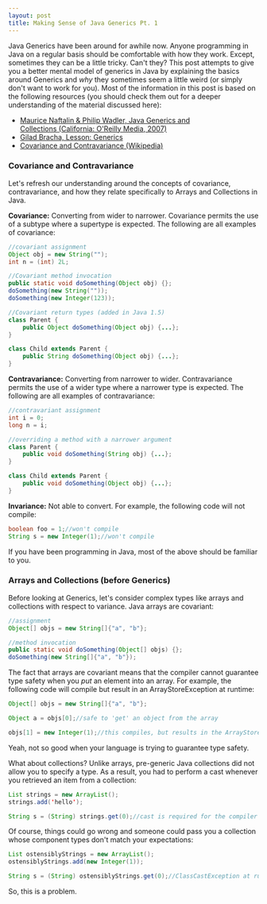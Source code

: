 ```yaml
---
layout: post
title: Making Sense of Java Generics Pt. 1
---
```


Java Generics have been around for awhile now. Anyone programming in Java on a regular basis should be comfortable with how they work. Except, sometimes they can be a little tricky. Can't they? This post attempts to give you a better mental model of generics in Java by explaining the basics around Generics and _why_ they sometimes seem a little weird (or simply don't want to work for you). Most of the information in this post is based on the following resources (you should check them out for a deeper understanding of the material discussed here):

* [Maurice Naftalin & Philip Wadler, Java Generics and Collections (California: O'Reilly Media, 2007)](http://oreilly.com/catalog/9780596527754 "Java Generics and Collections")
* [Gilad Bracha, Lesson: Generics](http://docs.oracle.com/javase/tutorial/extra/generics/index.html "Lesson: Generics")
* [Covariance and Contravariance (Wikipedia)](https://en.wikipedia.org/wiki/Covariance_and_contravariance_(computer_science) "Covariance and Contravariance")

### Covariance and Contravariance

Let's refresh our understanding around the concepts of covariance, contravariance, and how they relate specifically to Arrays and Collections in Java.

__Covariance:__ Converting from wider to narrower. Covariance permits the use of a subtype where a supertype is expected. The following are all examples of covariance:

```java
//covariant assignment
Object obj = new String("");
int n = (int) 2L;

//Covariant method invocation
public static void doSomething(Object obj) {};
doSomething(new String(""));
doSomething(new Integer(123));

//Covariant return types (added in Java 1.5)
class Parent {
    public Object doSomething(Object obj) {...};
}

class Child extends Parent {
    public String doSomething(Object obj) {...};
}
```

__Contravariance:__ Converting from narrower to wider. Contravariance permits the use of a wider type where a narrower type is expected. The following are all examples of contravariance:

```java
//contravariant assignment
int i = 0;
long n = i;

//overriding a method with a narrower argument
class Parent {
    public void doSomething(String obj) {...};
}

class Child extends Parent {
    public void doSomething(Object obj) {...};
}
```

__Invariance:__ Not able to convert. For example, the following code will not compile:

```java
boolean foo = 1;//won't compile
String s = new Integer(1);//won't compile
```

If you have been programming in Java, most of the above should be familiar to you.

### Arrays and Collections (before Generics)

Before looking at Generics, let's consider complex types like arrays and collections with respect to variance. Java arrays are covariant:

```java
//assignment
Object[] objs = new String[]{"a", "b"};

//method invocation
public static void doSomething(Object[] objs) {};
doSomething(new String[]{"a", "b"});
```

The fact that arrays are covariant means that the compiler cannot guarantee type safety when you _put_ an element into an array. For example, the following code will compile but result in an ArrayStoreException at runtime:

```java
Object[] objs = new String[]{"a", "b"};

Object a = objs[0];//safe to 'get' an object from the array

objs[1] = new Integer(1);//this compiles, but results in the ArrayStoreException
```

Yeah, not so good when your language is trying to guarantee type safety.

What about collections? Unlike arrays, pre-generic Java collections did not allow you to specify a type. As a result, you had to perform a cast whenever you retrieved an item from a collection:

```java
List strings = new ArrayList();
strings.add('hello');

String s = (String) strings.get(0);//cast is required for the compiler
```
Of course, things could go wrong and someone could pass you a collection whose component types don't match your expectations:


```java
List ostensiblyStrings = new ArrayList();
ostensiblyStrings.add(new Integer(1));

String s = (String) ostensiblyStrings.get(0);//ClassCastException at runtime!
```

So, this is a problem.

